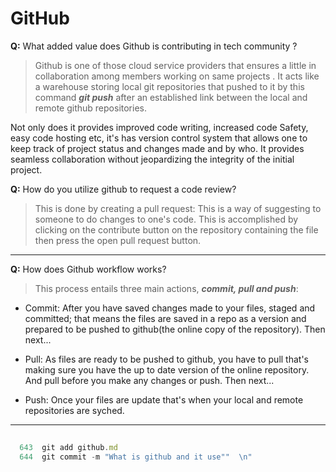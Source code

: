 # GitHub
**Q:** What added value does Github is contributing in tech community ?

> Github is one of those cloud service providers that ensures a little in collaboration among members working on same projects . 
> It acts like a warehouse storing local git repositories that pushed to it by this command **_git push_** after an established link between the local and remote github repositories.  

Not only does it provides improved code writing, increased code Safety, easy code hosting etc, it's has version control system that allows one to keep track of project status and changes made and by who. It provides seamless collaboration without jeopardizing the integrity of the initial project. 


**Q:** How do you utilize github to request a code review? 
> This is done by creating a pull request: This is a way of suggesting to someone to do changes to one's code. This is accomplished by clicking on the contribute button on the repository containing the file then press the open pull request button.  
---

**Q:** How does Github workflow works?

> This process entails three main actions, **_commit, pull and push_**: 
- Commit: After you have saved changes made to your files, staged and committed; that means the files are saved in a repo as a version and prepared to be pushed to github(the online copy of the repository). Then next... 
- Pull: As files are ready to be pushed to github, you have to pull that's making sure you have the up to date version of the online repository. And pull before you make any changes or push. Then next...

- Push: Once your files are update that's when your local and remote repositories are syched.    
---
```js
 
  643  git add github.md
  644  git commit -m "What is github and it use""  \n"
```